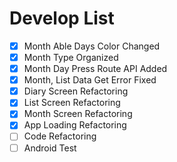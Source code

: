 # Develop List

- [x] Month Able Days Color Changed
- [x] Month Type Organized
- [x] Month Day Press Route API Added
- [x] Month, List Data Get Error Fixed
- [x] Diary Screen Refactoring
- [x] List Screen Refactoring
- [x] Month Screen Refactoring
- [x] App Loading Refactoring
- [ ] Code Refactoring
- [ ] Android Test
